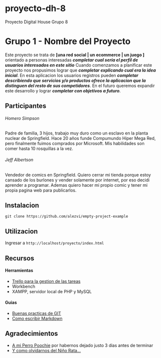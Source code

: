 # proyecto-dh-8
Proyecto Digital House Grupo 8
# Grupo 1 - Nombre del Proyecto

Este proyecto se trata de **[una red social | un ecommerce | un juego ]** orientado a personas interesadas ***completar cual seria el perfil de usuarios interesados en este sitio*** Cuando comenzamos a planificar este proyecto nos propusimos lograr que ***completar explicando cual era la idea inicial***. En esta aplicacion los usuarios registros pueden ***completar describiendo que servicios y/o productos ofrece la aplicacion que la distinguen del resto de sus competidores***. En el futuro queremos expandir este desarrollo y lograr ***completar con objetivos a futuro***.



## Participantes

###### Homero Simpson
Padre de familia, 3 hijos, trabajo muy duro como un esclavo en la planta nuclear de Springfield. Hace 20 años funde Compumundo Hiper Mega Red, pero finalmente fuimos comprados por Microsoft. Mis habilidades son comer hasta 10 rosquillas a la vez.



###### Jeff Albertson
Vendedor de comics en Springfield. Quiero cerrar mi tienda porque estoy cansado de los burlones y vender solamente por internet, por eso decidi aprender a programar. Ademas quiero hacer mi propio comic y tener mi propia pagina web para publicarlos.



## Instalacion

```git clone https://github.com/alezvi/empty-project-example```



## Utilizacion

Ingresar a ```http://localhost/proyecto/index.html``` 



## Recursos

#### Herramientas

- [Trello para la gestion de las tareas](https://trello.com)
- Workbench
- XAMPP, servidor local de PHP y MySQL



#### Guias

- [Buenas practicas de GIT](https://blog.usejournal.com/git-tips-for-everyday-use-48f10b4d4525)
- [Como escribir Markdown](https://github.com/adam-p/markdown-here/wiki/Markdown-Cheatsheet#links)



## Agradecimientos

- [A mi Perro Poochie](https://vignette.wikia.nocookie.net/lossimpson/images/9/9c/Poochie.png/revision/latest?cb=20090819011823&path-prefix=es) por habernos dejado justo 3 dias antes de terminar
- [Y como olvidarnos del Niño Rata...](https://miro.medium.com/max/2139/1*wVf0oHfP9iaU61YodjtAqQ.jpeg)